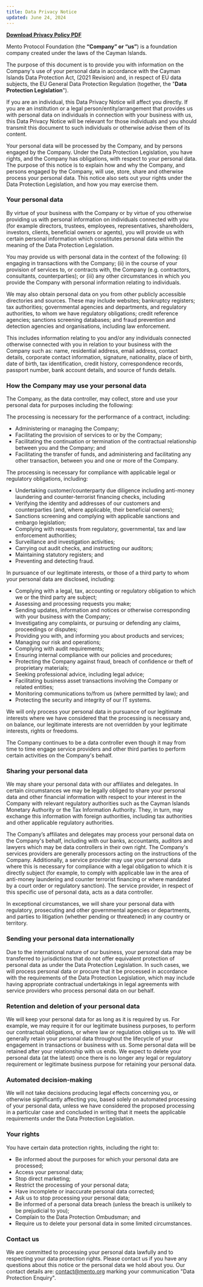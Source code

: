 ```yaml
---
title: Data Privacy Notice
updated: June 24, 2024
---
```


**[Download Privacy Policy PDF](https://drive.google.com/uc?export=download&id=1E1pBFFo1R7sdGZx_xvkESdaaH2LOhC5e)**

Mento Protocol Foundation (the **“Company” or “us”**) is a foundation company created under the laws of the Cayman Islands.

The purpose of this document is to provide you with information on the Company's use of your personal data in accordance with the Cayman Islands Data Protection Act, (2021 Revision) and, in respect of EU data subjects, the EU General Data Protection Regulation (together, the "**Data Protection Legislation**").

If you are an individual, this Data Privacy Notice will affect you directly. If you are an institution or a legal person/entity/arrangement that provides us with personal data on individuals in connection with your business with us, this Data Privacy Notice will be relevant for those individuals and you should transmit this document to such individuals or otherwise advise them of its content.

Your personal data will be processed by the Company, and by persons engaged by the Company. Under the Data Protection Legislation, you have rights, and the Company has obligations, with respect to your personal data. The purpose of this notice is to explain how and why the Company, and persons engaged by the Company, will use, store, share and otherwise process your personal data. This notice also sets out your rights under the Data Protection Legislation, and how you may exercise them.

### Your personal data

By virtue of your business with the Company or by virtue of you otherwise providing us with personal information on individuals connected with you (for example directors, trustees, employees, representatives, shareholders, investors, clients, beneficial owners or agents), you will provide us with certain personal information which constitutes personal data within the meaning of the Data Protection Legislation.

You may provide us with personal data in the context of the following: (i) engaging in transactions with the Company; (ii) in the course of your provision of services to, or contracts with, the Company (e.g. contractors, consultants, counterparties); or (iii) any other circumstances in which you provide the Company with personal information relating to individuals.

We may also obtain personal data on you from other publicly accessible directories and sources. These may include websites; bankruptcy registers; tax authorities; governmental agencies and departments, and regulatory authorities, to whom we have regulatory obligations; credit reference agencies; sanctions screening databases; and fraud prevention and detection agencies and organisations, including law enforcement.

This includes information relating to you and/or any individuals connected otherwise connected with you in relation to your business with the Company such as: name, residential address, email address, contact details, corporate contact information, signature, nationality, place of birth, date of birth, tax identification, credit history, correspondence records, passport number, bank account details, and source of funds details.

### How the Company may use your personal data

The Company, as the data controller, may collect, store and use your personal data for purposes including the following:

The processing is necessary for the performance of a contract, including:

- Administering or managing the Company;
- Facilitating the provision of services to or by the Company;
- Facilitating the continuation or termination of the contractual relationship between you and the Company; and
- Facilitating the transfer of funds, and administering and facilitating any other transaction, between you and one or more of the Company.

The processing is necessary for compliance with applicable legal or regulatory obligations, including:

- Undertaking customer/counterparty due diligence including anti-money laundering and counter-terrorist financing checks, including
- Verifying the identity and addresses of our customers and counterparties (and, where applicable, their beneficial owners);
- Sanctions screening and complying with applicable sanctions and embargo legislation;
- Complying with requests from regulatory, governmental, tax and law enforcement authorities;
- Surveillance and investigation activities;
- Carrying out audit checks, and instructing our auditors;
- Maintaining statutory registers; and
- Preventing and detecting fraud.

In pursuance of our legitimate interests, or those of a third party to whom your personal data are disclosed, including:

- Complying with a legal, tax, accounting or regulatory obligation to which we or the third party are subject;
- Assessing and processing requests you make;
- Sending updates, information and notices or otherwise corresponding with your business with the Company;
- Investigating any complaints, or pursuing or defending any claims, proceedings or disputes;
- Providing you with, and informing you about products and services;
- Managing our risk and operations;
- Complying with audit requirements;
- Ensuring internal compliance with our policies and procedures;
- Protecting the Company against fraud, breach of confidence or theft of proprietary materials;
- Seeking professional advice, including legal advice;
- Facilitating business asset transactions involving the Company or related entities;
- Monitoring communications to/from us (where permitted by law); and
- Protecting the security and integrity of our IT systems.

We will only process your personal data in pursuance of our legitimate interests where we have considered that the processing is necessary and, on balance, our legitimate interests are not overridden by your legitimate interests, rights or freedoms.

The Company continues to be a data controller even though it may from time to time engage service providers and other third parties to perform certain activities on the Company's behalf.

### Sharing your personal data

We may share your personal data with our affiliates and delegates. In certain circumstances we may be legally obliged to share your personal data and other financial information with respect to your interest in the Company with relevant regulatory authorities such as the Cayman Islands Monetary Authority or the Tax Information Authority. They, in turn, may exchange this information with foreign authorities, including tax authorities and other applicable regulatory authorities.

The Company’s affiliates and delegates may process your personal data on the Company's behalf, including with our banks, accountants, auditors and lawyers which may be data controllers in their own right. The Company's services providers are generally processors acting on the instructions of the Company. Additionally, a service provider may use your personal data where this is necessary for compliance with a legal obligation to which it is directly subject (for example, to comply with applicable law in the area of anti-money laundering and counter terrorist financing or where mandated by a court order or regulatory sanction). The service provider, in respect of this specific use of personal data, acts as a data controller.

In exceptional circumstances, we will share your personal data with regulatory, prosecuting and other governmental agencies or departments, and parties to litigation (whether pending or threatened) in any country or territory.

### Sending your personal data internationally

Due to the international nature of our business, your personal data may be transferred to jurisdictions that do not offer equivalent protection of personal data as under the Data Protection Legislation. In such cases, we will process personal data or procure that it be processed in accordance with the requirements of the Data Protection Legislation, which may include having appropriate contractual undertakings in legal agreements with service providers who process personal data on our behalf.

### Retention and deletion of your personal data

We will keep your personal data for as long as it is required by us. For example, we may require it for our legitimate business purposes, to perform our contractual obligations, or where law or regulation obliges us to. We will generally retain your personal data throughout the lifecycle of your engagement in transactions or business with us. Some personal data will be retained after your relationship with us ends. We expect to delete your personal data (at the latest) once there is no longer any legal or regulatory requirement or legitimate business purpose for retaining your personal data.

### Automated decision-making

We will not take decisions producing legal effects concerning you, or otherwise significantly affecting you, based solely on automated processing of your personal data, unless we have considered the proposed processing in a particular case and concluded in writing that it meets the applicable requirements under the Data Protection Legislation.

### Your rights

You have certain data protection rights, including the right to:

- Be informed about the purposes for which your personal data are processed;
- Access your personal data;
- Stop direct marketing;
- Restrict the processing of your personal data;
- Have incomplete or inaccurate personal data corrected;
- Ask us to stop processing your personal data;
- Be informed of a personal data breach (unless the breach is unlikely to be prejudicial to you);
- Complain to the Data Protection Ombudsman; and
- Require us to delete your personal data in some limited circumstances.

### Contact us

We are committed to processing your personal data lawfully and to respecting your data protection rights. Please contact us if you have any questions about this notice or the personal data we hold about you. Our contact details are: <contact@mento.org> marking your communication "Data Protection Enquiry".
